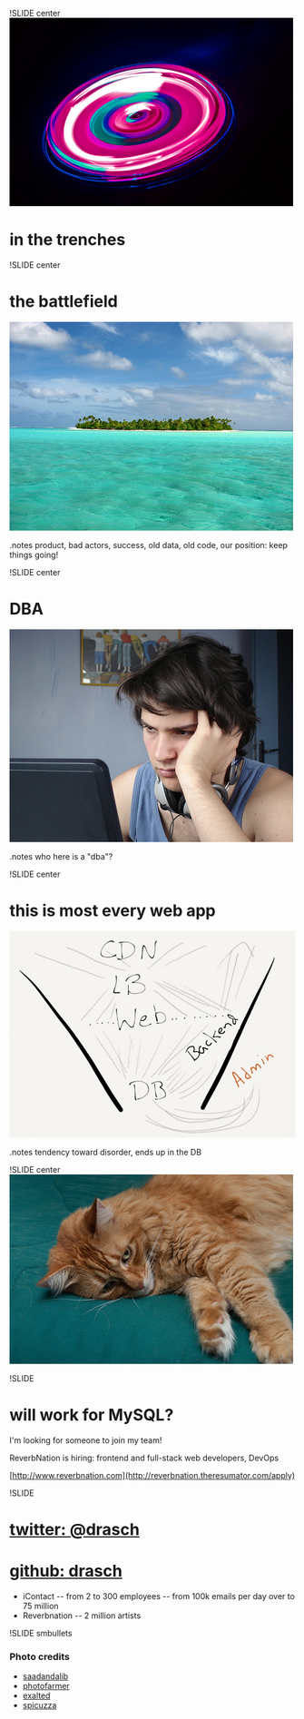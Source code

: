 !SLIDE center
![me](saadandalib_6954076459_caab6673d3.jpg)
# in the trenches

!SLIDE center
# the battlefield
![spicuzza](island_spicuzza_4661202721_aaa3efd883.jpg)

.notes product, bad actors, success, old data, old code, our position: keep things going!

!SLIDE center
# DBA
![exalted](nerd_137720685_0aebe5ba57.jpg)

.notes who here is a "dba"?

!SLIDE center
# this is most every web app
![webapp](webapp.JPG)

.notes tendency toward disorder, ends up in the DB

!SLIDE center
![photofarmer](7949872568_ba8f714d82.jpg)

!SLIDE
# will work for MySQL?
I'm looking for someone to join my team!  

ReverbNation is hiring: frontend and full-stack web
developers, DevOps

[http://www.reverbnation.com](http://reverbnation.theresumator.com/apply)



!SLIDE 
# [twitter: @drasch](http://twitter.com/drasch)
# [github: drasch](http://github.com/drasch)

- iContact
-- from 2 to 300 employees
-- from 100k emails per day over to 75 million
- Reverbnation
-- 2 million artists

!SLIDE smbullets
### Photo credits
- [saadandalib](http://www.flickr.com/photos/saadandalib/6954076459/)
- [photofarmer](http://www.flickr.com/photos/photofarmer/7949872568/)
- [exalted](http://www.flickr.com/photos/exalted/137720685/)
- [spicuzza](http://www.flickr.com/photos/spicuzza/4661202721/)

